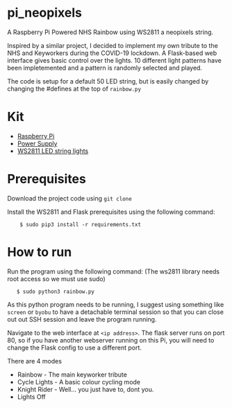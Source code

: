# pi_neopixels
A Raspberry Pi Powered NHS Rainbow using WS2811 a neopixels string.

Inspired by a similar project, I decided to implement my own tribute to the NHS and Keyworkers during the COVID-19 lockdown. A Flask-based web interface gives basic control over the lights. 10 different light patterns have been impletemented and a pattern is randomly selected and played.

The code is setup for a default 50 LED string, but is easily changed by changing the #defines at the top of `rainbow.py`

# Kit

* [Raspberry Pi](https://www.raspberrypi.org/)
* [Power Supply](https://www.amazon.co.uk/gp/product/B07DQKM9P7)
* [WS2811 LED string lights](https://www.amazon.co.uk/gp/product/B01AU6UG70)

# Prerequisites
Download the project code using `git clone`

Install the WS2811 and Flask prerequisites using the following command:
```
    $ sudo pip3 install -r requirements.txt
```

# How to run
Run the program using the following command: (The ws2811 library needs root access so we must use sudo)
```
   $ sudo python3 rainbow.py
```

As this python program needs to be running, I suggest using something like `screen` or `byobu` to have a detachable terminal session so that you can close out out SSH session and leave the program running.

Navigate to the web interface at `<ip address>`. The flask server runs on port 80, so if you have another webserver running on this Pi, you will need to change the Flask config to use a different port.

There are 4 modes 
  * Rainbow - The main keyworker tribute
  * Cycle Lights - A basic colour cycling mode
  * Knight Rider - Well... you just have to, dont you.
  * Lights Off
  
